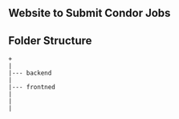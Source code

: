 ## Website to Submit Condor Jobs


## Folder Structure

```
+
|
|--- backend
|
|--- frontned
|	
|
|

```